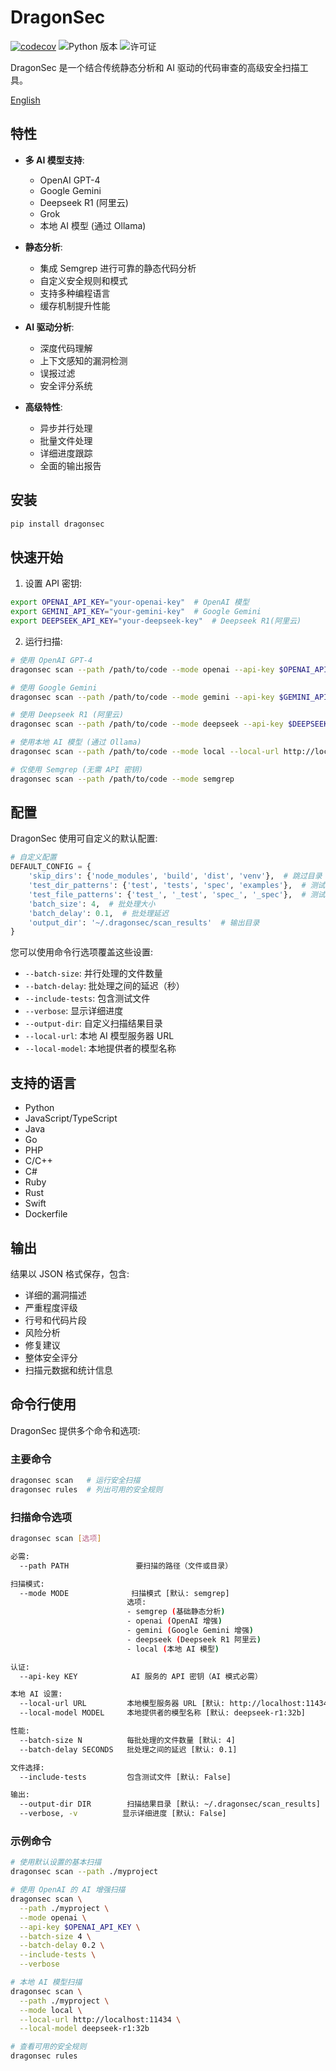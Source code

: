 # DragonSec

<!-- BADGIE TIME -->

[![codecov](https://codecov.io/gh/zjuguxi/dragonsec/branch/main/graph/badge.svg)](https://codecov.io/gh/zjuguxi/dragonsec)
![Python 版本](https://img.shields.io/badge/python-3.9%2B-blue)
![许可证](https://img.shields.io/badge/license-Apache%202-green)  

<!-- END BADGIE TIME -->

DragonSec 是一个结合传统静态分析和 AI 驱动的代码审查的高级安全扫描工具。

[English](./README.md)

## 特性

- **多 AI 模型支持**:
  - OpenAI GPT-4
  - Google Gemini
  - Deepseek R1 (阿里云)
  - Grok
  - 本地 AI 模型 (通过 Ollama)

- **静态分析**:
  - 集成 Semgrep 进行可靠的静态代码分析
  - 自定义安全规则和模式
  - 支持多种编程语言
  - 缓存机制提升性能

- **AI 驱动分析**:
  - 深度代码理解
  - 上下文感知的漏洞检测
  - 误报过滤
  - 安全评分系统

- **高级特性**:
  - 异步并行处理
  - 批量文件处理
  - 详细进度跟踪
  - 全面的输出报告

## 安装

```bash
pip install dragonsec
```

## 快速开始

1. 设置 API 密钥:
```bash
export OPENAI_API_KEY="your-openai-key"  # OpenAI 模型
export GEMINI_API_KEY="your-gemini-key"  # Google Gemini
export DEEPSEEK_API_KEY="your-deepseek-key"  # Deepseek R1(阿里云)
```

2. 运行扫描:
```bash
# 使用 OpenAI GPT-4
dragonsec scan --path /path/to/code --mode openai --api-key $OPENAI_API_KEY

# 使用 Google Gemini
dragonsec scan --path /path/to/code --mode gemini --api-key $GEMINI_API_KEY

# 使用 Deepseek R1 (阿里云)
dragonsec scan --path /path/to/code --mode deepseek --api-key $DEEPSEEK_API_KEY

# 使用本地 AI 模型 (通过 Ollama)
dragonsec scan --path /path/to/code --mode local --local-url http://localhost:11434 --local-model deepseek-r1:32b

# 仅使用 Semgrep (无需 API 密钥)
dragonsec scan --path /path/to/code --mode semgrep
```

## 配置

DragonSec 使用可自定义的默认配置:

```python
# 自定义配置
DEFAULT_CONFIG = {
    'skip_dirs': {'node_modules', 'build', 'dist', 'venv'},  # 跳过目录
    'test_dir_patterns': {'test', 'tests', 'spec', 'examples'},  # 测试目录模式
    'test_file_patterns': {'test_', '_test', 'spec_', '_spec'},  # 测试文件模式
    'batch_size': 4,  # 批处理大小
    'batch_delay': 0.1,  # 批处理延迟
    'output_dir': '~/.dragonsec/scan_results'  # 输出目录
}
```

您可以使用命令行选项覆盖这些设置:
- `--batch-size`: 并行处理的文件数量
- `--batch-delay`: 批处理之间的延迟（秒）
- `--include-tests`: 包含测试文件
- `--verbose`: 显示详细进度
- `--output-dir`: 自定义扫描结果目录
- `--local-url`: 本地 AI 模型服务器 URL
- `--local-model`: 本地提供者的模型名称

## 支持的语言

- Python
- JavaScript/TypeScript
- Java
- Go
- PHP
- C/C++
- C#
- Ruby
- Rust
- Swift
- Dockerfile

## 输出

结果以 JSON 格式保存，包含:
- 详细的漏洞描述
- 严重程度评级
- 行号和代码片段
- 风险分析
- 修复建议
- 整体安全评分
- 扫描元数据和统计信息

## 命令行使用

DragonSec 提供多个命令和选项:

### 主要命令

```bash
dragonsec scan   # 运行安全扫描
dragonsec rules  # 列出可用的安全规则
```

### 扫描命令选项

```bash
dragonsec scan [选项]

必需:
  --path PATH               要扫描的路径（文件或目录）

扫描模式:
  --mode MODE              扫描模式 [默认: semgrep]
                          选项: 
                          - semgrep (基础静态分析)
                          - openai (OpenAI 增强)
                          - gemini (Google Gemini 增强)
                          - deepseek (Deepseek R1 阿里云)
                          - local (本地 AI 模型)

认证:
  --api-key KEY            AI 服务的 API 密钥（AI 模式必需）

本地 AI 设置:
  --local-url URL         本地模型服务器 URL [默认: http://localhost:11434]
  --local-model MODEL     本地提供者的模型名称 [默认: deepseek-r1:32b]

性能:
  --batch-size N          每批处理的文件数量 [默认: 4]
  --batch-delay SECONDS   批处理之间的延迟 [默认: 0.1]

文件选择:
  --include-tests         包含测试文件 [默认: False]

输出:
  --output-dir DIR        扫描结果目录 [默认: ~/.dragonsec/scan_results]
  --verbose, -v          显示详细进度 [默认: False]
```

### 示例命令

```bash
# 使用默认设置的基本扫描
dragonsec scan --path ./myproject

# 使用 OpenAI 的 AI 增强扫描
dragonsec scan \
  --path ./myproject \
  --mode openai \
  --api-key $OPENAI_API_KEY \
  --batch-size 4 \
  --batch-delay 0.2 \
  --include-tests \
  --verbose

# 本地 AI 模型扫描
dragonsec scan \
  --path ./myproject \
  --mode local \
  --local-url http://localhost:11434 \
  --local-model deepseek-r1:32b

# 查看可用的安全规则
dragonsec rules
```
